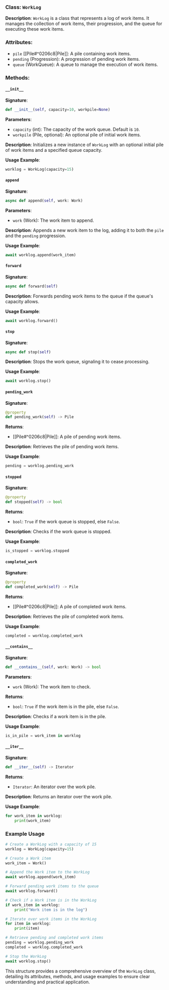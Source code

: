 
### Class: `WorkLog`

**Description**:
`WorkLog` is a class that represents a log of work items. It manages the collection of work items, their progression, and the queue for executing these work items.

### Attributes:

- `pile` [[Pile#^0206c8|Pile]]: A pile containing work items.
- `pending` (Progression): A progression of pending work items.
- `queue` (WorkQueue): A queue to manage the execution of work items.

### Methods:

#### `__init__`

**Signature**:
```python
def __init__(self, capacity=10, workpile=None)
```

**Parameters**:
- `capacity` (int): The capacity of the work queue. Default is `10`.
- `workpile` (Pile, optional): An optional pile of initial work items.

**Description**:
Initializes a new instance of `WorkLog` with an optional initial pile of work items and a specified queue capacity.

**Usage Example**:
```python
worklog = WorkLog(capacity=15)
```

#### `append`

**Signature**:
```python
async def append(self, work: Work)
```

**Parameters**:
- `work` (Work): The work item to append.

**Description**:
Appends a new work item to the log, adding it to both the `pile` and the `pending` progression.

**Usage Example**:
```python
await worklog.append(work_item)
```

#### `forward`

**Signature**:
```python
async def forward(self)
```

**Description**:
Forwards pending work items to the queue if the queue's capacity allows.

**Usage Example**:
```python
await worklog.forward()
```

#### `stop`

**Signature**:
```python
async def stop(self)
```

**Description**:
Stops the work queue, signaling it to cease processing.

**Usage Example**:
```python
await worklog.stop()
```

#### `pending_work`

**Signature**:
```python
@property
def pending_work(self) -> Pile
```

**Returns**:
- [[Pile#^0206c8|Pile]]: A pile of pending work items.

**Description**:
Retrieves the pile of pending work items.

**Usage Example**:
```python
pending = worklog.pending_work
```

#### `stopped`

**Signature**:
```python
@property
def stopped(self) -> bool
```

**Returns**:
- `bool`: `True` if the work queue is stopped, else `False`.

**Description**:
Checks if the work queue is stopped.

**Usage Example**:
```python
is_stopped = worklog.stopped
```

#### `completed_work`

**Signature**:
```python
@property
def completed_work(self) -> Pile
```

**Returns**:
- [[Pile#^0206c8|Pile]]: A pile of completed work items.

**Description**:
Retrieves the pile of completed work items.

**Usage Example**:
```python
completed = worklog.completed_work
```

#### `__contains__`

**Signature**:
```python
def __contains__(self, work: Work) -> bool
```

**Parameters**:
- `work` (Work): The work item to check.

**Returns**:
- `bool`: `True` if the work item is in the pile, else `False`.

**Description**:
Checks if a work item is in the pile.

**Usage Example**:
```python
is_in_pile = work_item in worklog
```

#### `__iter__`

**Signature**:
```python
def __iter__(self) -> Iterator
```

**Returns**:
- `Iterator`: An iterator over the work pile.

**Description**:
Returns an iterator over the work pile.

**Usage Example**:
```python
for work_item in worklog:
    print(work_item)
```

### Example Usage

```python
# Create a WorkLog with a capacity of 15
worklog = WorkLog(capacity=15)

# Create a Work item
work_item = Work()

# Append the Work item to the WorkLog
await worklog.append(work_item)

# Forward pending work items to the queue
await worklog.forward()

# Check if a Work item is in the WorkLog
if work_item in worklog:
    print("Work item is in the log")

# Iterate over work items in the WorkLog
for item in worklog:
    print(item)

# Retrieve pending and completed work items
pending = worklog.pending_work
completed = worklog.completed_work

# Stop the WorkLog
await worklog.stop()
```

This structure provides a comprehensive overview of the `WorkLog` class, detailing its attributes, methods, and usage examples to ensure clear understanding and practical application.

